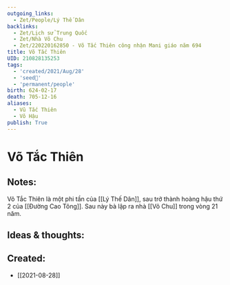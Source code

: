 ```yaml
---
outgoing_links:
  - Zet/People/Lý Thế Dân
backlinks:
  - Zet/Lịch sử Trung Quốc
  - Zet/Nhà Võ Chu
  - Zet/220220162850 - Võ Tắc Thiên công nhận Mani giáo năm 694
title: Võ Tắc Thiên
UID: 210828135253
tags:
  - 'created/2021/Aug/28'
  - 'seed🥜'
  - 'permanent/people'
birth: 624-02-17
death: 705-12-16
aliases:
  - Vũ Tắc Thiên
  - Võ Hậu
publish: True
---
```

# Võ Tắc Thiên

## Notes:
Võ Tắc Thiên là một phi tần của [[Lý Thế Dân]], sau trở thành hoàng hậu thứ 2 của [[Đường Cao Tông]].
Sau này bà lập ra nhà [[Võ Chu]] trong vòng 21 năm.

## Ideas & thoughts:
## Created:
- [[2021-08-28]]
